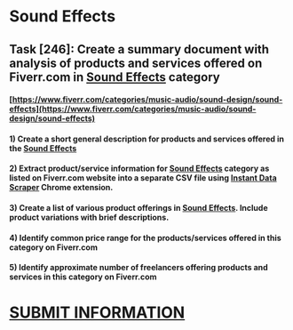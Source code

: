 # Sound Effects
## Task [246]: Create a summary document with analysis of products and services offered on Fiverr.com in [Sound Effects](https://www.fiverr.com/categories/music-audio/sound-design/sound-effects) category
#### [https://www.fiverr.com/categories/music-audio/sound-design/sound-effects](https://www.fiverr.com/categories/music-audio/sound-design/sound-effects)
#### 1) Create a short general description for products and services offered in the [Sound Effects](https://www.fiverr.com/categories/music-audio/sound-design/sound-effects)
#### 2) Extract product/service information for [Sound Effects](https://www.fiverr.com/categories/music-audio/sound-design/sound-effects) category as listed on Fiverr.com website into a separate CSV file using [Instant Data Scraper](https://chrome.google.com/webstore/detail/instant-data-scraper/ofaokhiedipichpaobibbnahnkdoiiah) Chrome extension.
#### 3) Create a list of various product offerings in [Sound Effects](https://www.fiverr.com/categories/music-audio/sound-design/sound-effects). Include product variations with brief descriptions.
#### 4) Identify common price range for the products/services offered in this category on Fiverr.com
#### 5) Identify approximate number of freelancers offering products and services in this category on Fiverr.com

# [SUBMIT INFORMATION](https://forms.office.com/r/8AEKjkLxKG)
